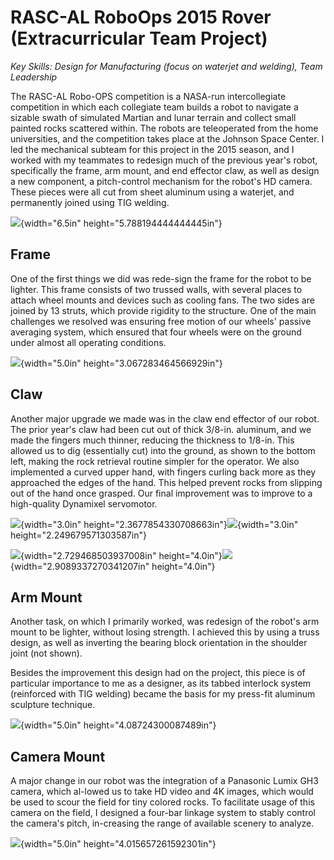 # RASC-AL RoboOps 2015 Rover (Extracurricular Team Project)

*Key Skills: Design for Manufacturing (focus on waterjet and welding),
Team Leadership*

The RASC-AL Robo-OPS competition is a NASA-run intercollegiate
competition in which each collegiate team builds a robot to navigate a
sizable swath of simulated Martian and lunar terrain and collect small
painted rocks scattered within. The robots are teleoperated from the
home universities, and the competition takes place at the Johnson Space
Center. I led the mechanical subteam for this project in the 2015
season, and I worked with my teammates to redesign much of the previous
year\'s robot, specifically the frame, arm mount, and end effector claw,
as well as design a new component, a pitch-control mechanism for the
robot\'s HD camera. These pieces were all cut from sheet aluminum using
a waterjet, and permanently joined using TIG welding.

![](./media/Rover/image1.png){width="6.5in"
height="5.788194444444445in"}

## Frame 

One of the first things we did was rede-sign the frame for the robot to
be lighter. This frame consists of two trussed walls, with several
places to attach wheel mounts and devices such as cooling fans. The two
sides are joined by 13 struts, which provide rigidity to the structure.
One of the main challenges we resolved was ensuring free motion of our
wheels' passive averaging system, which ensured that four wheels were on
the ground under almost all operating conditions.

![](./media/Rover/image2.png){width="5.0in"
height="3.067283464566929in"}

## Claw 

Another major upgrade we made was in the claw end effector of our robot.
The prior year's claw had been cut out of thick 3/8-in. aluminum, and we
made the fingers much thinner, reducing the thickness to 1/8-in. This
allowed us to dig (essentially cut) into the ground, as shown to the
bottom left, making the rock retrieval routine simpler for the operator.
We also implemented a curved upper hand, with fingers curling back more
as they approached the edges of the hand. This helped prevent rocks from
slipping out of the hand once grasped. Our final improvement was to
improve to a high-quality Dynamixel servomotor.

![](./media/Rover/image3.jpeg){width="3.0in"
height="2.3677854330708663in"}![](./media/Rover/image4.jpeg){width="3.0in"
height="2.249679571303587in"}

![](./media/Rover/image5.png){width="2.729468503937008in"
height="4.0in"}![](./media/Rover/image6.png){width="2.9089337270341207in"
height="4.0in"}

## Arm Mount 

Another task, on which I primarily worked, was redesign of the robot's
arm mount to be lighter, without losing strength. I achieved this by
using a truss design, as well as inverting the bearing block orientation
in the shoulder joint (not shown).

Besides the improvement this design had on the project, this piece is of
particular importance to me as a designer, as its tabbed interlock
system (reinforced with TIG welding) became the basis for my press-fit
aluminum sculpture technique.

![](./media/Rover/image7.png){width="5.0in"
height="4.08724300087489in"}

## Camera Mount 

A major change in our robot was the integration of a Panasonic Lumix GH3
camera, which al-lowed us to take HD video and 4K images, which would be
used to scour the field for tiny colored rocks. To facilitate usage of
this camera on the field, I designed a four-bar linkage system to stably
control the camera's pitch, in-creasing the range of available scenery
to analyze.

![](./media/Rover/image8.png){width="5.0in"
height="4.015657261592301in"}
